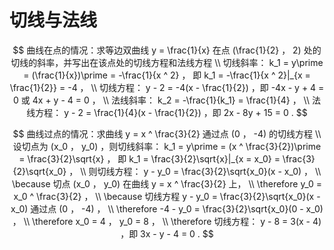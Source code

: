 # 切线与法线

$$
曲线在点的情况：求等边双曲线 y = \frac{1}{x} 在点 (\frac{1}{2} ， 2) 处的切线的斜率，并写出在该点处的切线方程和法线方程
\\
切线斜率： k_1 = y\prime = (\frac{1}{x})\prime = -\frac{1}{x ^ 2} ， 即 k_1 = -\frac{1}{x ^ 2}|_{x = \frac{1}{2}} = -4 ，
\\
切线方程： y - 2 = -4(x - \frac{1}{2}) ，即 -4x - y + 4 = 0 或 4x + y - 4 = 0 ，
\\
法线斜率： k_2 = -\frac{1}{k_1} = \frac{1}{4} ，
\\
法线方程： y - 2 = \frac{1}{4}(x - \frac{1}{2}) ，即 2x - 8y + 15 = 0 .
$$

$$
曲线过点的情况：求曲线 y = x ^ \frac{3}{2} 通过点 (0 ， -4) 的切线方程
\\
设切点为 (x_0 ， y_0) ，则切线斜率： k_1 = y\prime = (x ^ \frac{3}{2})\prime = \frac{3}{2}\sqrt{x} ， 即 k_1 = \frac{3}{2}\sqrt{x}|_{x = x_0} = \frac{3}{2}\sqrt{x_0} ，
\\
则切线方程： y - y_0 = \frac{3}{2}\sqrt{x_0}(x - x_0) ，
\\
\because 切点 (x_0 ， y_0) 在曲线 y = x ^ \frac{3}{2} 上，
\\
\therefore y_0 = x_0 ^ \frac{3}{2} ，
\\
\because 切线方程 y - y_0 = \frac{3}{2}\sqrt{x_0}(x - x_0) 通过点 (0 ， -4) ，
\\
\therefore -4 - y_0 = \frac{3}{2}\sqrt{x_0}(0 - x_0) ，
\\
\therefore x_0 = 4 ， y_0 = 8 ，
\\
\therefore 切线方程： y - 8 = 3(x - 4) ，即 3x - y - 4 = 0 .
$$



